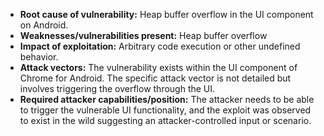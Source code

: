 - **Root cause of vulnerability:** Heap buffer overflow in the UI component on Android.
- **Weaknesses/vulnerabilities present:** Heap buffer overflow
- **Impact of exploitation:** Arbitrary code execution or other undefined behavior.
- **Attack vectors:** The vulnerability exists within the UI component of Chrome for Android. The specific attack vector is not detailed but involves triggering the overflow through the UI.
- **Required attacker capabilities/position:** The attacker needs to be able to trigger the vulnerable UI functionality, and the exploit was observed to exist in the wild suggesting an attacker-controlled input or scenario.